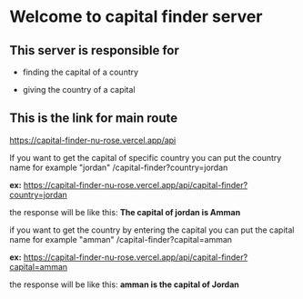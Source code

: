 # Welcome to capital finder server

## This server is responsible for

- finding the capital of a country

- giving the country of a capital

## This is the link for main route

https://capital-finder-nu-rose.vercel.app/api

If you want to get the capital of specific country you can put the country name for example "jordan" /capital-finder?country=jordan

**ex:** https://capital-finder-nu-rose.vercel.app/api/capital-finder?country=jordan

the response will be like this:
**The capital of jordan is Amman**

if you want to get the country by entering the capital you can put the capital name for example "amman" /capital-finder?capital=amman

**ex:** https://capital-finder-nu-rose.vercel.app/api/capital-finder?capital=amman

the response will be like this:
**amman is the capital of Jordan**
